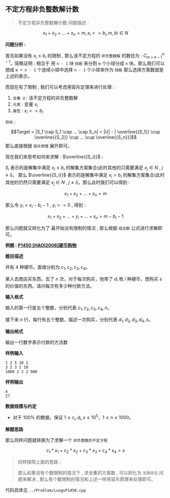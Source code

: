 #

## 不定方程非负整数解计数

> 不定方程非负整数解计数
> 问题描述 : 

$$x_1 + x_2 + ... + x_n = m , x_i <= b_i , m,bi \in N$$

**问题分析 :**

首先如果没有 $x_i \leq b_i$ 的限制 , 那么该不定方程的 `非负整数解` 的数目为 : $C_{m + n - 1}^{n - 1}$。简略证明 : 相当于 用 `n - 1` 块 `挡板` 来分割 `m` 个小球分成 `n` 块。那么我们可以想成 `m + n - 1` 个连续小球中选择 `n - 1` 个小球来作为 `挡板` 那么选择方案数就是上述的表示。

而现在有了限制 , 我们可以考虑用容斥定理来进行处理 :

1. `全集 U` : 该不定方程的非负整数解
2. `元素` : 变量 $x_i$
3. `属性` : $x_i <= b_i$

`目标` :

$$Target = |S_1 \cap S_1 \cap ... \cap S_n| = |U| - | \overline{{S_1}} \cup \overline{{S_2}} \cup ... \cup \overline{{S_n}}|$$
那么直接根据 `容斥原理` 展开即可。

现在我们来思考如何来求解 : $\overline{{S_i}}$ :

$S_i$ 表示的是解集中满足 $x_i \leq b_i$ 的解集方案集合(此时其他的只需要满足 $x_j \in N$ , $j \neq i$)。
那么 $\overline{{S_i}}$ 表示的是解集中满足 $x_i > b_i$ 的解集方案集合(此时其他的仍然只需要满足 $x_j \in N$ , $j \neq i$)。那么此时我们可以得到 :

$$x_1 + x_2 + ... + x_n = m$$

那么令 $y_i = x_i - b_i - 1$ , $y_i >= 0$ , 得到 :

$$x_1 + x_2 + ... + y_i + ... + x_n = m - b_i - 1$$

那么问题就又转化为了 最开始没有限制的情况 , 那么根据 `组合数` 公式进行求解即可。


**例题 : [P1450 [HAOI2008]硬币购物](https://www.luogu.com.cn/problem/P1450)**

**题目描述**

共有 $4$ 种硬币。面值分别为 $c_1,c_2,c_3,c_4$。

某人去商店买东西，去了 $n$ 次，对于每次购买，他带了 $d_i$ 枚 $i$ 种硬币，想购买 $s$ 的价值的东西。请问每次有多少种付款方法。

**输入格式**

输入的第一行是五个整数，分别代表 $c_1,c_2,c_3,c_4, n$。

接下来 $n$ 行，每行有五个整数，描述一次购买，分别代表 $d_1, d_2, d_3, d_4,s$。

**输出格式**

输出一行数字表示付款的方法数

**样例输入**

```
1 2 5 10 2
3 2 3 1 10
1000 2 2 2 900
```

**样例输出**

```
4
27
```
**数据规模与约定**

* 对于 $100\%$ 的数据，保证 $1 \leq c_i, d_i, s \leq 10^5$，$1 \leq n \leq 1000$。

**解题思路**

那么同样问题就转换为了求解一个 `非负整数的不定方程`

$$c_1 * x_1 + c_2 * x_2 + c_3 * x_3 + c_4 * x_4 = s$$

> 同样按照上面的思路 : 
>
> 那么如果没有个数限制的情况下 , 求全集的方案数 , 可以转化为 `无限背包` 问题来解决 , 那么有个数限制的情况和上述一样用容斥原理来处理即可。

代码具体见 `../Problem/LuoguP1450.cpp`
